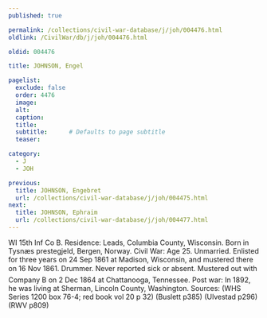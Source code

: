 ```yaml
---
published: true

permalink: /collections/civil-war-database/j/joh/004476.html
oldlink: /CivilWar/db/j/joh/004476.html

oldid: 004476

title: JOHNSON, Engel

pagelist:
  exclude: false
  order: 4476
  image: 
  alt:
  caption:
  title:
  subtitle:      # Defaults to page subtitle
  teaser:

category: 
  - J 
  - JOH

previous:
  title: JOHNSON, Engebret
  url: /collections/civil-war-database/j/joh/004475.html  
next:
  title: JOHNSON, Ephraim
  url: /collections/civil-war-database/j/joh/004477.html   
---
```

WI 15th Inf Co B. Residence: Leads, Columbia County, Wisconsin. Born in Tysn&aelig;s prestegjeld, Bergen, Norway. Civil War: Age 25. Unmarried. Enlisted for three years on 24 Sep 1861 at Madison, Wisconsin, and mustered there on 16 Nov 1861. Drummer. &#147;Never reported sick or absent.&#148; Mustered out with Company B on 2 Dec 1864 at Chattanooga, Tennessee. Post war: In 1892, he was living at Sherman, Lincoln County, Washington. Sources: (WHS Series 1200 box 76-4; red book vol 20 p 32) (Buslett p385) (Ulvestad p296) (RWV p809)
